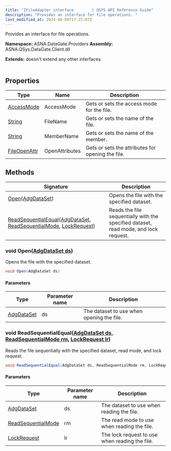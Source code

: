 ```yaml
---
title: "IFileAdapter interface        | QSYS API Reference Guide"
description: "Provides an interface for file operations. "
last_modified_at: 2024-08-09T17:25:07Z
---
```


Provides an interface for file operations.

**Namespace:** ASNA.DataGate.Providers
**Assembly:** ASNA.QSys.DataGate.Client.dll

**Extends:** doesn't extend any other interfaces.
<br>
<br>

## Properties

| Type | Name | Description
| --- | --- | --- 
| [AccessMode](/reference/datagate/datagate-common/access-mode.html) | AccessMode | Gets or sets the access mode for the file. |
| [String](https://learn.microsoft.com/en-us/dotnet/api/system.string?view=net-8.0) | FileName | Gets or sets the name of the file. |
| [String](https://learn.microsoft.com/en-us/dotnet/api/system.string?view=net-8.0) | MemberName | Gets or sets the name of the member. |
| [FileOpenAttr](/reference/datagate/datagate-providers/file-open-attr.html) | OpenAttributes | Gets or sets the attributes for opening the file. |

## Methods

| Signature | Description |
| --- | --- |
| [Open](#void-openadgdataset-ds)([AdgDataSet](/reference/datagate/datagate-client/adg-data-set.html)) | Opens the file with the specified dataset.
| [ReadSequentialEqual](#void-readsequentialequaladgdataset-ds-readsequentialmode-rm-lockrequest-lr)([AdgDataSet](/reference/datagate/datagate-client/adg-data-set.html), [ReadSequentialMode](/reference/datagate/datagate-common/read-sequential-mode.html), [LockRequest](/reference/datagate/datagate-common/lock-request.html)) | Reads the file sequentially with the specified dataset, read mode, and lock request.

### void Open([AdgDataSet ds](/reference/datagate/datagate-client/adg-data-set.html))

Opens the file with the specified dataset.

```cs
void Open(AdgDataSet ds)
```

#### Parameters

| Type | Parameter name | Description
| --- | --- | ---
| [AdgDataSet](/reference/datagate/datagate-client/adg-data-set.html) | ds | The dataset to use when opening the file.

### void ReadSequentialEqual([AdgDataSet ds](/reference/datagate/datagate-client/adg-data-set.html), [ReadSequentialMode rm](/reference/datagate/datagate-common/read-sequential-mode.html), [LockRequest lr](/reference/datagate/datagate-common/lock-request.html))

Reads the file sequentially with the specified dataset, read mode, and lock request.

```cs
void ReadSequentialEqual(AdgDataSet ds, ReadSequentialMode rm, LockRequest lr)
```

#### Parameters

| Type | Parameter name | Description
| --- | --- | ---
| [AdgDataSet](/reference/datagate/datagate-client/adg-data-set.html) | ds | The dataset to use when reading the file.
| [ReadSequentialMode](/reference/datagate/datagate-common/read-sequential-mode.html) | rm | The read mode to use when reading the file.
| [LockRequest](/reference/datagate/datagate-common/lock-request.html) | lr | The lock request to use when reading the file.
